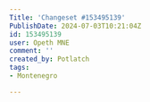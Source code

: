 ```yaml
---
Title: 'Changeset #153495139'
PublishDate: 2024-07-03T10:21:04Z
id: 153495139
user: Opeth MNE
comment: ''
created_by: Potlatch
tags:
- Montenegro

---
```

